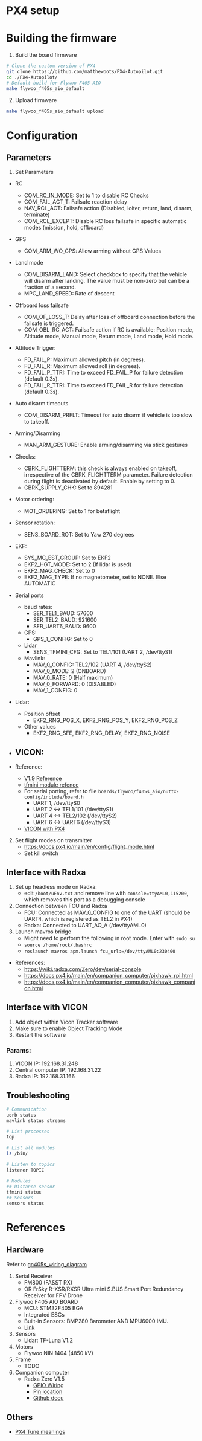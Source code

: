# PX4 setup

# Building the firmware
1. Build the board firmware 
```bash 
# Clone the custom version of PX4 
git clone https://github.com/matthewoots/PX4-Autopilot.git
cd ./PX4-Autopilot/
# Default build for Flywoo F405 AIO
make flywoo_f405s_aio_default
```
2. Upload firmware
```bash
make flywoo_f405s_aio_default upload
```

# Configuration
## Parameters
1. Set Parameters
- RC 
    - COM_RC_IN_MODE: Set to 1 to disable RC Checks
    - COM_FAIL_ACT_T: Failsafe reaction delay
    - NAV_RCL_ACT: Failsafe action (Disabled, loiter, return, land, disarm, terminate)
    - COM_RCL_EXCEPT: Disable RC loss failsafe in specific automatic modes (mission, hold, offboard)
- GPS
    - COM_ARM_WO_GPS: Allow arming without GPS Values
- Land mode
    - COM_DISARM_LAND: Select checkbox to specify that the vehicle will disarm after landing. The value must be non-zero but can be a fraction of a second.
    - MPC_LAND_SPEED: Rate of descent
- Offboard loss failsafe
    - COM_OF_LOSS_T: Delay after loss of offboard connection before the failsafe is triggered.
    - COM_OBL_RC_ACT: 	Failsafe action if RC is available: Position mode, Altitude mode, Manual mode, Return mode, Land mode, Hold mode.
- Attitude Trigger:
    - FD_FAIL_P: Maximum allowed pitch (in degrees).
    - FD_FAIL_R: Maximum allowed roll (in degrees).
    - FD_FAIL_P_TTRI: Time to exceed FD_FAIL_P for failure detection (default 0.3s).
    - FD_FAIL_R_TTRI: Time to exceed FD_FAIL_R for failure detection (default 0.3s).
- Auto disarm timeouts
    - COM_DISARM_PRFLT: Timeout for auto disarm if vehicle is too slow to takeoff.
- Arming/Disarming
    - MAN_ARM_GESTURE: Enable arming/disarming via stick gestures
- Checks:
    - CBRK_FLIGHTTERM: this check is always enabled on takeoff, irrespective of the CBRK_FLIGHTTERM parameter. Failure detection during flight is deactivated by default. Enable by setting to 0.
    - CBRK_SUPPLY_CHK: Set to 894281
- Motor ordering:
    - MOT_ORDERING: Set to 1 for betaflight
- Sensor rotation:
    - SENS_BOARD_ROT: Set to Yaw 270 degrees

- EKF:
    - SYS_MC_EST_GROUP: Set to EKF2
    - EKF2_HGT_MODE: Set to 2 (If lidar is used)
    - EKF2_MAG_CHECK: Set to 0
    - EKF2_MAG_TYPE: If no magnetometer, set to NONE. Else AUTOMATIC

- Serial ports
    - baud rates:
        - SER_TEL1_BAUD: 57600 
        - SER_TEL2_BAUD: 921600
        - SER_UART6_BAUD: 9600
    - GPS:
        - GPS_1_CONFIG: Set to 0
    - Lidar
        - SENS_TFMINI_CFG: Set to TEL1/101 (UART 2, /dev/ttyS1)
    - Mavlink:
        - MAV_0_CONFIG: TEL2/102 (UART 4, /dev/ttyS2)
        - MAV_0_MODE: 2 (ONBOARD)
        - MAV_0_RATE: 0 (Half maximum)
        - MAV_0_FORWARD: 0 (DISABLED)
        - MAV_1_CONFIG: 0

- Lidar: 
    - Position offset
        - EKF2_RNG_POS_X, EKF2_RNG_POS_Y, EKF2_RNG_POS_Z 
    - Other values
        - EKF2_RNG_SFE, EKF2_RNG_DELAY, EKF2_RNG_NOISE
- VICON:
    - 


- Reference: 
    - [V1.9 Reference](https://dev.px4.io/v1.9.0_noredirect/en/advanced/parameter_reference.html)
    - [tfmini module refence](https://dev.px4.io/v1.9.0_noredirect/en/middleware/modules_driver_distance_sensor.html)
    - For serial porting, refer to file `boards/flywoo/f405s_aio/nuttx-config/include/board.h`
        - UART 1, /dev/ttyS0
        - UART 2 <-> TEL1/101 (/dev/ttyS1)
        - UART 4 <-> TEL2/102 (/dev/ttyS2)
        - UART 6 <-> UART6 (/dev/ttyS3)
    - [VICON with PX4](https://docs.px4.io/main/en/ros/external_position_estimation.html)

2. Set flight modes on transmitter
    - https://docs.px4.io/main/en/config/flight_mode.html
    - Set kill switch

## Interface with Radxa
1. Set up headless mode on Radxa:
    - edit `/boot/uEnv.txt` and remove line with `console=ttyAML0,115200`, which removes this port as a debugging console
2. Connection between FCU and Radxa
    - FCU: Connected as MAV_0_CONFIG to one of the UART (should be UART4, which is registered as TEL2 in PX4)
    - Radxa: Connected to UART_AO_A (/dev/ttyAML0)
3. Launch mavros bridge
    - Might need to perform the following in root mode. Enter with `sudo su`
    - `source /home/rock/.bashrc`
    - `roslaunch mavros apm.launch fcu_url:=/dev/ttyAML0:230400`

- References:
    - https://wiki.radxa.com/Zero/dev/serial-console
    - https://docs.px4.io/main/en/companion_computer/pixhawk_rpi.html
    - https://docs.px4.io/main/en/companion_computer/pixhawk_companion.html

## Interface with VICON
1. Add object within Vicon Tracker software
2. Make sure to enable Object Tracking Mode 
3. Restart the software


### Params:
1. VICON IP: 192.168.31.248
2. Central computer IP: 192.168.31.22
3. Radxa IP: 192.168.31.166


## Troubleshooting
```bash
# Communication
uorb status
mavlink status streams

# List processes
top

# List all modules
ls /bin/

# Listen to topics
listener TOPIC 

# Modules
## Distance sensor
tfmini status
## Sensors
sensors status
```

# References

## Hardware 
Refer to [gn405s_wiring_diagram](./images/gn405s_wiring_diagram.png)
1. Serial Receiver
    - FM800 (FASST RX)
    - OR FrSky R-XSR/RXSR Ultra mini S.BUS Smart Port Redundancy Receiver for FPV Drone
2. Flywoo F405 AIO BOARD
    - MCU: STM32F405 BGA
    - Integrated ESCs
    - Built-in Sensors: BMP280 Barometer AND MPU6000 IMU.  
    - [Link](https://flywoo.net/products/goku-gn-405s-20a-aio-bmi270-25-5-x-25-5)
3. Sensors
    - Lidar: TF-Luna V1.2
4. Motors
    - Flywoo NIN 1404 (4850 kV)
5. Frame
    - TODO 
6. Companion computer
    - Radxa Zero V1.5
        - [GPIO Wiring](https://wiki.radxa.com/Zero/hardware/gpio)
        - [Pin location](https://wiki.radxa.com/Zero)
        - [Github docu](https://github.com/radxa/documentation/tree/master/rs102)

## Others
- [PX4 Tune meanings](https://docs.px4.io/v1.9.0/en/getting_started/tunes.html)